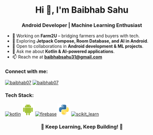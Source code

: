 
<h1 align="center">Hi 👋, I'm Baibhab Sahu</h1>
<h3 align="center">Android Developer | Machine Learning Enthusiast</h3>

- 🔭 Working on **Farm2U** – bridging farmers and buyers with tech.
- 🌱 Exploring **Jetpack Compose, Room Database, and AI in Android**.
- 👯 Open to collaborations in **Android development & ML projects**.
- 💬 Ask me about **Kotlin & AI-powered applications**.
- 📫 Reach me at **baibhabsahu31@gmail.com**

<h3 align="left">Connect with me:</h3>
<p align="left">
<a href="https://www.linkedin.com/in/baibhabsahu07/" target="blank"><img align="center" src="https://raw.githubusercontent.com/rahuldkjain/github-profile-readme-generator/master/src/images/icons/Social/linked-in-alt.svg" alt="baibhab07" height="30" width="40" /></a>
<a href="https://www.leetcode.com/baibhab07" target="blank"><img align="center" src="https://raw.githubusercontent.com/rahuldkjain/github-profile-readme-generator/master/src/images/icons/Social/leet-code.svg" alt="baibhab07" height="30" width="40" /></a>
</p>

<h3 align="left">Tech Stack:</h3>
<p align="left">
<a href="https://kotlinlang.org" target="_blank"><img src="https://www.vectorlogo.zone/logos/kotlinlang/kotlinlang-icon.svg" alt="kotlin" width="40" height="40"/></a>
<a href="https://developer.android.com/" target="_blank"><img src="https://raw.githubusercontent.com/devicons/devicon/master/icons/android/android-original.svg" alt="android" width="40" height="40"/></a>
<a href="https://firebase.google.com/" target="_blank"><img src="https://www.vectorlogo.zone/logos/firebase/firebase-icon.svg" alt="firebase" width="40" height="40"/></a>
<a href="https://www.python.org" target="_blank"><img src="https://raw.githubusercontent.com/devicons/devicon/master/icons/python/python-original.svg" alt="python" width="40" height="40"/></a>
<a href="https://scikit-learn.org/" target="_blank"><img src="https://upload.wikimedia.org/wikipedia/commons/0/05/Scikit_learn_logo_small.svg" alt="scikit_learn" width="40" height="40"/></a>
</p>

<h3 align="center">🚀 Keep Learning, Keep Building! 🚀</h3>



